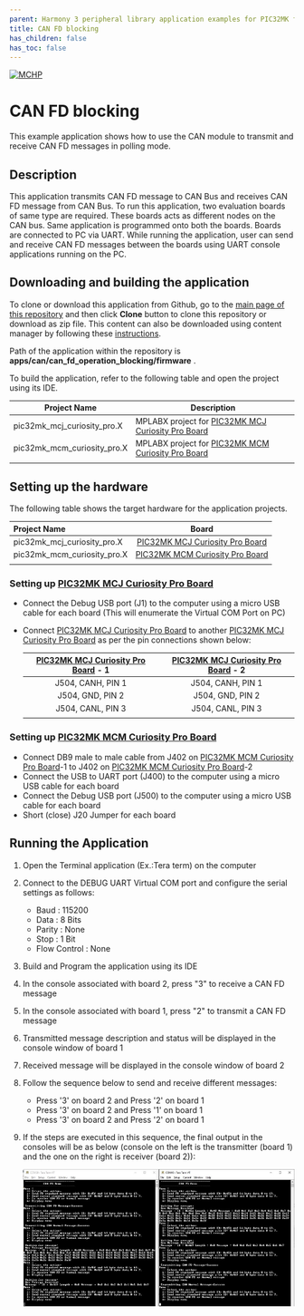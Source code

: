 ```yaml
---
parent: Harmony 3 peripheral library application examples for PIC32MK family
title: CAN FD blocking 
has_children: false
has_toc: false
---
```


[![MCHP](https://www.microchip.com/ResourcePackages/Microchip/assets/dist/images/logo.png)](https://www.microchip.com)

# CAN FD blocking

This example application shows how to use the CAN module to transmit and receive CAN FD messages in polling mode.

## Description

This application transmits CAN FD message to CAN Bus and receives CAN FD message from CAN Bus. To run this application, two evaluation boards of same type are required. These boards acts as different nodes on the CAN bus. Same application is programmed onto both the boards. Boards are connected to PC via UART. While running the application, user can send and receive CAN FD messages between the boards using UART console applications running on the PC.

## Downloading and building the application

To clone or download this application from Github, go to the [main page of this repository](https://github.com/Microchip-MPLAB-Harmony/csp_apps_pic32mk) and then click **Clone** button to clone this repository or download as zip file.
This content can also be downloaded using content manager by following these [instructions](https://github.com/Microchip-MPLAB-Harmony/contentmanager/wiki).

Path of the application within the repository is **apps/can/can_fd_operation_blocking/firmware** .

To build the application, refer to the following table and open the project using its IDE.

| Project Name      | Description                                    |
| ----------------- | ---------------------------------------------- |
| pic32mk_mcj_curiosity_pro.X | MPLABX project for [PIC32MK MCJ Curiosity Pro Board](https://www.microchip.com/en-us/development-tool/DT100113) |
| pic32mk_mcm_curiosity_pro.X | MPLABX project for [PIC32MK MCM Curiosity Pro Board](https://www.microchip.com/en-us/development-tool/EV31E34A) |
|||

## Setting up the hardware

The following table shows the target hardware for the application projects.

| Project Name| Board|
|:---------|:---------:|
| pic32mk_mcj_curiosity_pro.X | [PIC32MK MCJ Curiosity Pro Board](https://www.microchip.com/en-us/development-tool/DT100113) |
| pic32mk_mcm_curiosity_pro.X | [PIC32MK MCM Curiosity Pro Board](https://www.microchip.com/en-us/development-tool/EV31E34A) |
|||

### Setting up [PIC32MK MCJ Curiosity Pro Board](https://www.microchip.com/en-us/development-tool/DT100113)

- Connect the Debug USB port (J1) to the computer using a micro USB cable for each board (This will enumerate the Virtual COM Port on PC)
- Connect [PIC32MK MCJ Curiosity Pro Board](https://www.microchip.com/en-us/development-tool/DT100113) to another [PIC32MK MCJ Curiosity Pro Board](https://www.microchip.com/en-us/development-tool/DT100113) as per the pin connections shown below:

   | [PIC32MK MCJ Curiosity Pro Board](https://www.microchip.com/en-us/development-tool/DT100113) - 1 | [PIC32MK MCJ Curiosity Pro Board](https://www.microchip.com/en-us/development-tool/DT100113) - 2 |
   |:-----------------------------------:|:-----------------------------------:|
   | J504, CANH, PIN 1 | J504, CANH, PIN 1 |
   | J504, GND, PIN 2  | J504, GND, PIN 2  |
   | J504, CANL, PIN 3 | J504, CANL, PIN 3 |
   |||

### Setting up [PIC32MK MCM Curiosity Pro Board](https://www.microchip.com/en-us/development-tool/EV31E34A)

- Connect DB9 male to male cable from J402 on [PIC32MK MCM Curiosity Pro Board](https://www.microchip.com/en-us/development-tool/EV31E34A)-1 to J402 on [PIC32MK MCM Curiosity Pro Board](https://www.microchip.com/en-us/development-tool/EV31E34A)-2
- Connect the USB to UART port (J400) to the computer using a micro USB cable for each board
- Connect the Debug USB port (J500) to the computer using a micro USB cable for each board
- Short (close) J20 Jumper for each board

## Running the Application

1. Open the Terminal application (Ex.:Tera term) on the computer
2. Connect to the DEBUG UART Virtual COM port and configure the serial settings as follows:
    - Baud : 115200
    - Data : 8 Bits
    - Parity : None
    - Stop : 1 Bit
    - Flow Control : None
3. Build and Program the application using its IDE
4. In the console associated with board 2, press "3" to receive a CAN FD message
5. In the console associated with board 1, press "2" to transmit a CAN FD message
6. Transmitted message description and status will be displayed in the console window of board 1
7. Received message will be displayed in the console window of board 2
8. Follow the sequence below to send and receive different messages:
    - Press '3' on board 2 and Press '2' on board 1
    - Press '3' on board 2 and Press '1' on board 1
    - Press '3' on board 2 and Press '2' on board 1
9. If the steps are executed in this sequence, the final output in the consoles will be as below (console on the left is the transmitter (board 1) and the one on the right is receiver (board 2)):

    ![output](images/output_can_fd_operation_blocking.png)